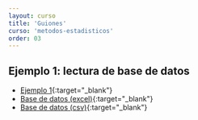 ```yaml
---
layout: curso
title: 'Guiones'
curso: 'metodos-estadisticos'
order: 03
---
```


## Ejemplo 1: lectura de base de datos
- [Ejemplo 1](/metodos-estadisticos/guiones/Ejemplo1.html){:target="_blank"}
- [Base de datos (excel)](/metodos-estadisticos/guiones/Ejemplo1.xlsx){:target="_blank"}
- [Base de datos (csv)](/metodos-estadisticos/guiones/Ejemplo1.csv){:target="_blank"}

